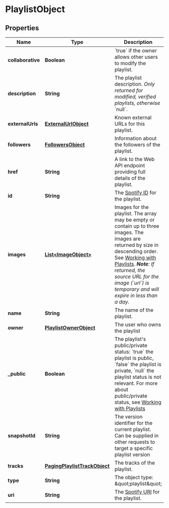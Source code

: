 

# PlaylistObject

## Properties

Name | Type | Description | Notes
------------ | ------------- | ------------- | -------------
**collaborative** | **Boolean** | &#x60;true&#x60; if the owner allows other users to modify the playlist.  |  [optional]
**description** | **String** | The playlist description. _Only returned for modified, verified playlists, otherwise_ &#x60;null&#x60;.  |  [optional]
**externalUrls** | [**ExternalUrlObject**](ExternalUrlObject.md) | Known external URLs for this playlist.  |  [optional]
**followers** | [**FollowersObject**](FollowersObject.md) | Information about the followers of the playlist. |  [optional]
**href** | **String** | A link to the Web API endpoint providing full details of the playlist.  |  [optional]
**id** | **String** | The [Spotify ID](/documentation/web-api/#spotify-uris-and-ids) for the playlist.  |  [optional]
**images** | [**List&lt;ImageObject&gt;**](ImageObject.md) | Images for the playlist. The array may be empty or contain up to three images. The images are returned by size in descending order. See [Working with Playlists](/documentation/general/guides/working-with-playlists/). _**Note**: If returned, the source URL for the image (&#x60;url&#x60;) is temporary and will expire in less than a day._  |  [optional]
**name** | **String** | The name of the playlist.  |  [optional]
**owner** | [**PlaylistOwnerObject**](PlaylistOwnerObject.md) | The user who owns the playlist  |  [optional]
**_public** | **Boolean** | The playlist&#39;s public/private status: &#x60;true&#x60; the playlist is public, &#x60;false&#x60; the playlist is private, &#x60;null&#x60; the playlist status is not relevant. For more about public/private status, see [Working with Playlists](/documentation/general/guides/working-with-playlists/)  |  [optional]
**snapshotId** | **String** | The version identifier for the current playlist. Can be supplied in other requests to target a specific playlist version  |  [optional]
**tracks** | [**PagingPlaylistTrackObject**](PagingPlaylistTrackObject.md) | The tracks of the playlist.  |  [optional]
**type** | **String** | The object type: \&quot;playlist\&quot;  |  [optional]
**uri** | **String** | The [Spotify URI](/documentation/web-api/#spotify-uris-and-ids) for the playlist.  |  [optional]




